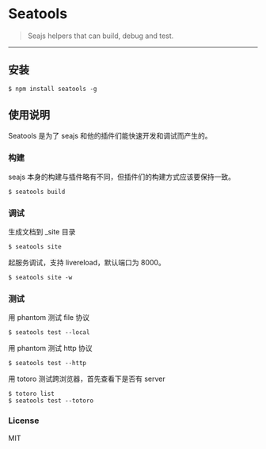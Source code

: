 # Seatools

> Seajs helpers that can build, debug and test.

---

## 安装

```
$ npm install seatools -g
```

## 使用说明

Seatools 是为了 seajs 和他的插件们能快速开发和调试而产生的。

### 构建

seajs 本身的构建与插件略有不同，但插件们的构建方式应该要保持一致。

```
$ seatools build
```

### 调试

生成文档到 _site 目录

```
$ seatools site
```

起服务调试，支持 livereload，默认端口为 8000。

```
$ seatools site -w
```

### 测试

用 phantom 测试 file 协议

```
$ seatools test --local
```

用 phantom 测试 http 协议

```
$ seatools test --http
```

用 totoro 测试跨浏览器，首先查看下是否有 server

```
$ totoro list
$ seatools test --totoro
```

### License

MIT
